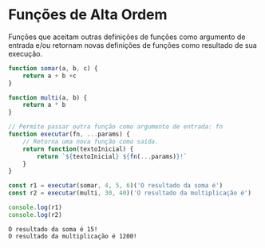 # Funções de Alta Ordem

Funções que aceitam outras definições de funções como argumento de entrada e/ou retornam novas definições de funções como resultado de sua execução.

```javascript
function somar(a, b, c) {
    return a + b +c
}

function multi(a, b) {
    return a * b
}

// Permite passar outra função como argumento de entrada: fn
function executar(fn, ...params) {
    // Retorna uma nova função como saída.
    return function(textoInicial) {
        return `${textoInicial} ${fn(...params)}!`
    }
}

const r1 = executar(somar, 4, 5, 6)('O resultado da soma é')
const r2 = executar(multi, 30, 40)('O resultado da multiplicação é')

console.log(r1)
console.log(r2)
```

```
O resultado da soma é 15!
O resultado da multiplicação é 1200!
```
